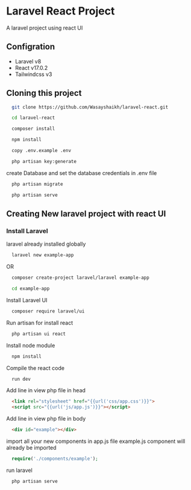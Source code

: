 
# Laravel React Project

A laravel project using react UI   

##  Configration
-   Laravel v8
-   React v17.0.2
-   Tailwindcss v3

## Cloning this project
```bash
  git clone https://github.com/Wasayshaikh/laravel-react.git
```
```bash
  cd laravel-react
```
```bash
  composer install
```
```bash
  npm install
```
```bash
  copy .env.example .env
```
```bash
  php artisan key:generate
```
create Database and set the database credentials in .env file
```bash
  php artisan migrate
```
```bash
  php artisan serve
```


## Creating New laravel project with react UI
### Install Laravel
laravel already installed globally 
```bash
  laravel new example-app
```
OR
```bash
  composer create-project laravel/laravel example-app
```

```bash
  cd example-app
```
  Install Laravel UI
```bash
  composer require laravel/ui
```
Run artisan for install react
```bash
  php artisan ui react
```
Install node module
```bash
  npm install
```
Compile the react code
```bash
  run dev
```
Add line in view php file in head
```html
  <link rel="stylesheet" href="{{url('css/app.css')}}">
  <script src="{{url('js/app.js')}}"></script>
```
Add line in view php file in body
```html
  <div id="example"></div>
```
import all your new components in app.js file 
example.js component will already be imported
```php
  require('./components/example');
```
run laravel 

```bash
  php artisan serve
```